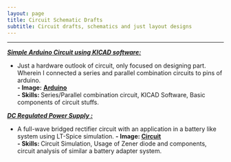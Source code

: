 ```yaml
---
layout: page
title: Circuit Schematic Drafts
subtitle: Circuit drafts, schematics and just layout designs
---
```



-----------

<b> <EM><U>  Simple Arduino Circuit using KICAD software: </U></EM></b> <br>
- Just a hardware outlook of circuit, only focused on designing part. Wherein I connected a series and parallel combination circuits to pins of arduino.<br>
<b> -   Image:</b> <a href="https://github.com/SumaAcharya/sumaacharya.github.io/blob/master/assets/img/IMP.png"> <u>
<b> Arduino </b></u> </a> <br>
<b> - Skills: </b> Series/Parallel combination circuit, KICAD Software, Basic components of circuit stuffs.

<b> <EM><U>  DC Regulated Power Supply :</U></EM></b> <br>
- A full-wave bridged rectifier circuit with an application in a battery like system using LT-Spice simulation.
  <b> - Image: </b> <a href="https://github.com/SumaAcharya/LTSpice-Simulation/blob/main/Project%201/%20Circuit%20with%20graph%20.png"><u>
<b> Circuit </b></u></a> <br>
<b>- Skills: </b> Circuit Simulation, Usage of Zener diode and components, circuit analysis of similar a battery adapter system.
